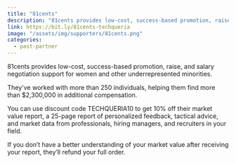 ```yaml
---
title: "81cents"
description: "81cents provides low-cost, success-based promotion, raise, and salary negotiation support for women and other underrepresented minorities."
link: https://bit.ly/81cents-techqueria
image: "/assets/img/supporters/81cents.png"
categories:
  - past-partner
---
```


81cents provides low-cost, success-based promotion, raise, and salary negotiation support for women and other underrepresented minorities.

They've worked with more than 250 individuals, helping them find more than $2,300,000 in additional compensation.

You can use discount code TECHQUERIA10 to get 10% off their market value report, a 25-page report of personalized feedback, tactical advice, and market data from professionals, hiring managers, and recruiters in your field.

If you don’t have a better understanding of your market value after receiving your report, they’ll refund your full order.
